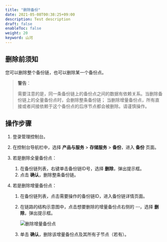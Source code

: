 ```yaml
---
title: "删除备份"
date: 2021-05-08T00:38:25+09:00
description: Test description
draft: false
enableToc: false
weight: 20
keyword: 山河
---
```


## 删除前须知

您可以删除整个备份链，也可以删除某一个备份点。

> **警告**：
> 
> 需要注意的是，同一条备份链上的备份点之间的数据有依赖关系。当删除备份链上的全量备份点时，会删除整条备份链； 当删除增量备份点，所有直接或者间接依赖于这个备份点的后序节点都会被删除。请谨慎操作。

## 操作步骤

1. 登录管理控制台。

2. 在控制台导航栏中，选择 **产品与服务** > **存储服务** > **备份**，进入 **备份** 页面。

3. 若是删除全量备份点：

   1. 在备份链列表，右键单击备份链ID号，选择 **删除**，弹出提示框。
   2. 点击 **确认**，删除整条备份链。

4. 若是删除增量备份点：

   1. 在备份链列表，点击需要操作的备份链ID，进入备份链详情页面。

   2. 在链路的结构示意图中，点击想要删除的增量备份点右侧的 **···**，选择 **删除**，弹出提示框。

      ![删除增量备份点](../_images/删除增量备份点.png)

   3. 单击 **确认**，删除该增量备份点及其所有子节点（若有）。